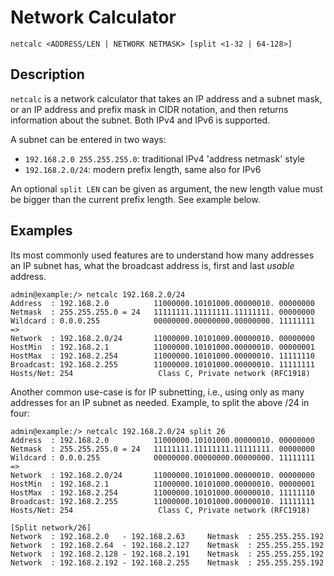 # Network Calculator

```
netcalc <ADDRESS/LEN | NETWORK NETMASK> [split <1-32 | 64-128>]
```

## Description

`netcalc` is a network calculator that takes an IP address and a subnet
mask, or an IP address and prefix mask in CIDR notation, and then returns
information about the subnet.  Both IPv4 and IPv6 is supported.

A subnet can be entered in two ways:

- `192.168.2.0 255.255.255.0`: traditional IPv4 'address netmask' style
- `192.168.2.0/24`: modern prefix length, same also for IPv6

An optional `split LEN` can be given as argument, the new length value
must be bigger than the current prefix length.  See example below.


## Examples

Its most commonly used features are to understand how many addresses an
IP subnet has, what the broadcast address is, first and last *usable*
address.

```
admin@example:/> netcalc 192.168.2.0/24
Address  : 192.168.2.0          11000000.10101000.00000010. 00000000
Netmask  : 255.255.255.0 = 24   11111111.11111111.11111111. 00000000
Wildcard : 0.0.0.255            00000000.00000000.00000000. 11111111
=>
Network  : 192.168.2.0/24       11000000.10101000.00000010. 00000000
HostMin  : 192.168.2.1          11000000.10101000.00000010. 00000001
HostMax  : 192.168.2.254        11000000.10101000.00000010. 11111110
Broadcast: 192.168.2.255        11000000.10101000.00000010. 11111111
Hosts/Net: 254                   Class C, Private network (RFC1918)
```

Another common use-case is for IP subnetting, i.e., using only as many
addresses for an IP subnet as needed.  Example, to split the above /24
in four:

```
admin@example:/> netcalc 192.168.2.0/24 split 26
Address  : 192.168.2.0          11000000.10101000.00000010. 00000000
Netmask  : 255.255.255.0 = 24   11111111.11111111.11111111. 00000000
Wildcard : 0.0.0.255            00000000.00000000.00000000. 11111111
=>
Network  : 192.168.2.0/24       11000000.10101000.00000010. 00000000
HostMin  : 192.168.2.1          11000000.10101000.00000010. 00000001
HostMax  : 192.168.2.254        11000000.10101000.00000010. 11111110
Broadcast: 192.168.2.255        11000000.10101000.00000010. 11111111
Hosts/Net: 254                   Class C, Private network (RFC1918)

[Split network/26]
Network  : 192.168.2.0   - 192.168.2.63     Netmask  : 255.255.255.192
Network  : 192.168.2.64  - 192.168.2.127    Netmask  : 255.255.255.192
Network  : 192.168.2.128 - 192.168.2.191    Netmask  : 255.255.255.192
Network  : 192.168.2.192 - 192.168.2.255    Netmask  : 255.255.255.192
```
